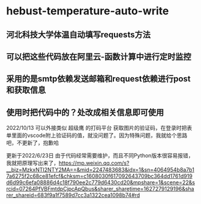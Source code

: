# hebust-temperature-auto-write
河北科技大学体温自动填写requests方法
------------------------------------------------------
可以把这些代码放在阿里云-函数计算中进行定时监控
------------------------------------------------------
采用的是smtp依赖发送邮箱和request依赖进行post和获取信息
------------------------------------------------------
使用时把代码中的？处改成相关信息即可使用
------------------------------------------------------
2022/10/13
可以外接类似 超级鹰 的打码平台 获取图片的验证码，在登录时把表单里面的vscode附上验证码的值，就没问题了。因为特殊问题，我就给个思路吧，不更新了，抱歉哈



更新于2022/6/23日
由于代码经常需要维护，而且不同Python版本很容易报错，我就把原理写出来了，https://mp.weixin.qq.com/s?__biz=MzkxNTI2NTY2MA==&mid=2247483683&idx=1&sn=4064954b8a7b17a6275f2c68ce81efcf&chksm=c1608030f617092643709bc364dd1761d919d6d99c6efa08886d4c18f790ee2c779d6430cd20&mpshare=1&scene=22&srcid=07264PfVBFmtdpCjpcApQbus&sharer_sharetime=1627279129196&sharer_shareid=683f9a1f7589d7cc3a1322cea1098b74#rd

